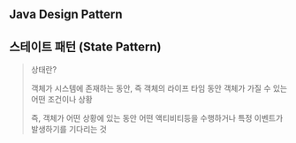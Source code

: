 ## Java Design Pattern



## 스테이트 패턴 (State Pattern)

> 상태란?
>
> 객체가 시스템에 존재하는 동안, 즉 객체의 라이프 타임 동안 객체가 가질 수 있는 어떤 조건이나 상황
>
> 즉, 객체가 어떤 상황에 있는 동안 어떤 액티비티등을 수행하거나 특정 이벤트가 발생하기를 기다리는 것





